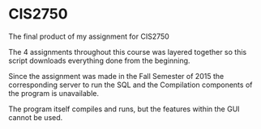 # CIS2750
The final product of my assignment for CIS2750

The 4 assignments throughout this course was layered together so this script downloads everything done from the beginning. 

Since the assignment was made in the Fall Semester of 2015 the corresponding server to run the SQL and the Compilation components of the program is unavailable.

The program itself compiles and runs, but the features within the GUI cannot be used.
